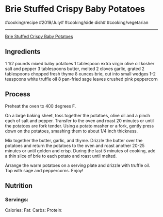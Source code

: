 # Brie Stuffed Crispy Baby Potatoes
#cooking/recipe #2019/July# #cooking/side dish# #cooking/vegetarian
- - - -
 [Brie Stuffed Crispy Baby Potatoes](https://www.halfbakedharvest.com/brie-stuffed-crispy-baby-potatoes/) 

## Ingredients
1 1/2 pounds mixed baby potatoes
1 tablespoon extra virgin olive oil
kosher salt and pepper
3 tablespoons butter, melted
2 cloves garlic, grated
2 tablespoons chopped fresh thyme
8 ounces brie, cut into small wedges
1-2 teaspoons white truffle oil
8 pan-fried sage leaves
crushed pink peppercorn

## Process
Preheat the oven to 400 degrees F.

On a large baking sheet, toss together the potatoes, olive oil and a pinch each of salt and pepper. Transfer to the oven and roast 20 minutes or until the potatoes are fork tender. Using a potato masher or a fork, gently press down on the potatoes, smashing them to about 1/4 inch thickness.

Mix together the butter, garlic, and thyme. Drizzle the butter over the potatoes and return the potatoes to the oven and roast another 20-25 minutes or until golden and crisp. During the last 5 minutes of cooking, add a thin slice of brie to each potato and roast until melted. 

Arrange the warm potatoes on a serving plate and drizzle with truffle oil. Top with sage and peppercorns. Enjoy!

## Nutrition
### Servings:
Calories: 
Fat: 
Carbs: 
Protein: 